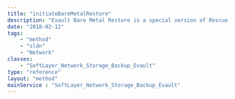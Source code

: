 ```yaml
---
title: "initiateBareMetalRestore"
description: "Evault Bare Metal Restore is a special version of Rescue Kernel designed specifically for making full system restores made with Evault's BMR backup. This process works very similar to Rescue Kernel, except only the Evault restore program is available. The process takes approximately 10 minutes. Once completed you will be able to access your server to do a restore through VNC or your servers KVM-over-IP. IP information and credentials can be found on the hardware page of the customer portal. The Evault Application will be running automatically upon startup, and will walk you through the restore process. "
date: "2018-02-12"
tags:
    - "method"
    - "sldn"
    - "Network"
classes:
    - "SoftLayer_Network_Storage_Backup_Evault"
type: "reference"
layout: "method"
mainService : "SoftLayer_Network_Storage_Backup_Evault"
---
```

